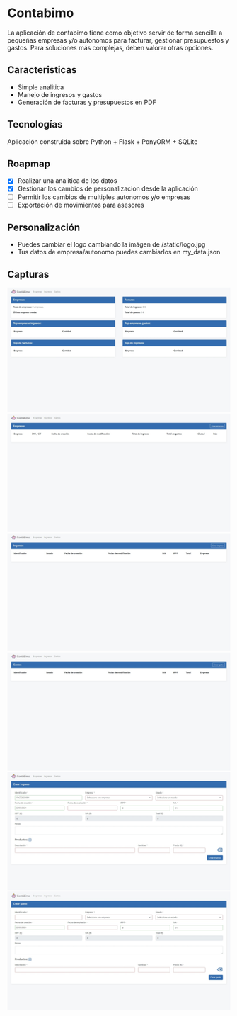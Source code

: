 # Contabimo

La aplicación de contabimo tiene como objetivo servir de forma sencilla a pequeñas empresas y/o autonomos para facturar, gestionar presupuestos y gastos.
Para soluciones más complejas, deben valorar otras opciones.

## Caracteristicas

* Simple analitica
* Manejo de ingresos y gastos
* Generación de facturas y presupuestos en PDF

## Tecnologías

Aplicación construida sobre Python + Flask + PonyORM + SQLite

## Roapmap

* [X] Realizar una analitica de los datos
* [X] Gestionar los cambios de personalizacion desde la aplicación
* [ ] Permitir los cambios de multiples autonomos y/o empresas
* [ ] Exportación de movimientos para asesores

## Personalización

* Puedes cambiar el logo cambiando la imágen de /static/logo.jpg
* Tus datos de empresa/autonomo puedes cambiarlos en my_data.json

## Capturas

<img src="https://raw.githubusercontent.com/OwariStudios/contabimo/main/screenshot/screenshot001.jpeg?raw=true" alt="Contabimo"/>
<img src="https://raw.githubusercontent.com/OwariStudios/contabimo/main/screenshot/screenshot002.jpeg?raw=true" alt="Contabimo"/>
<img src="https://raw.githubusercontent.com/OwariStudios/contabimo/main/screenshot/screenshot003.jpeg?raw=true" alt="Contabimo"/>
<img src="https://raw.githubusercontent.com/OwariStudios/contabimo/main/screenshot/screenshot004.jpeg?raw=true" alt="Contabimo"/>
<img src="https://raw.githubusercontent.com/OwariStudios/contabimo/main/screenshot/screenshot005.jpeg?raw=true" alt="Contabimo"/>
<img src="https://raw.githubusercontent.com/OwariStudios/contabimo/main/screenshot/screenshot006.jpeg?raw=true" alt="Contabimo"/>
